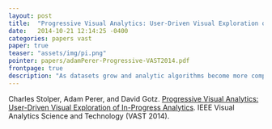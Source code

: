 ```yaml
---
layout: post
title:  "Progressive Visual Analytics: User-Driven Visual Exploration of In-Progress Analytics"
date:   2014-10-21 12:14:25 -0400
categories: papers vast
paper: true
teaser: "assets/img/pi.png"
pointer: papers/adamPerer-Progressive-VAST2014.pdf
frontpage: true
description: "As datasets grow and analytic algorithms become more complex, the typical workflow of analysts launching an analytic, waiting for it to complete, inspecting the results, and then re-launching the computation with adjusted parameters is not realistic for many real-world tasks. We present an alternative workflow, progressive visual analytics, which enable analysts to inspect partial results of an algorithm as they become available and interact with the algorithm to prioritize subspaces of interest.."
---
```


Charles Stolper, Adam Perer, and David Gotz. [Progressive Visual Analytics: User-Driven Visual Exploration of In-Progress Analytics](papers/adamPerer-Progressive-VAST2014.pdf). IEEE Visual Analytics Science and Technology (VAST 2014).